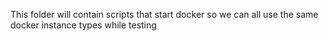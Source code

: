 This folder will contain scripts that start docker so we can all use the same docker instance types while testing
